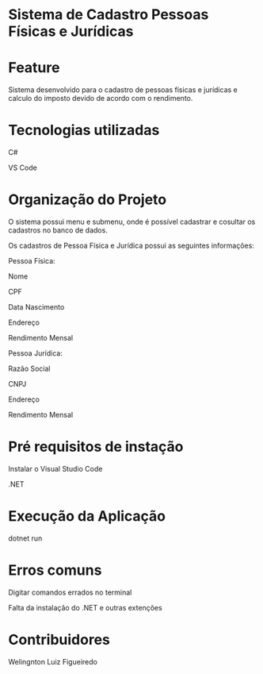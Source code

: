 # Sistema de Cadastro Pessoas Físicas e Jurídicas

# Feature

Sistema desenvolvido para o cadastro de pessoas físicas e jurídicas e calculo do imposto devido de acordo com o rendimento.

# Tecnologias utilizadas

C#

VS Code

# Organização do Projeto

O sistema possui menu e submenu, onde é possível cadastrar e cosultar os cadastros no banco de dados.

Os cadastros de Pessoa Física e Jurídica possui as seguintes informações:

Pessoa Física:

Nome

CPF

Data Nascimento

Endereço

Rendimento Mensal

Pessoa Jurídica:

Razão Social

CNPJ

Endereço

Rendimento Mensal

# Pré requisitos de instação 

Instalar o Visual Studio Code

.NET

# Execução da Aplicação

dotnet run

# Erros comuns

Digitar comandos errados no terminal

Falta da instalação do .NET e outras extenções

# Contribuidores

Welingnton Luiz Figueiredo

